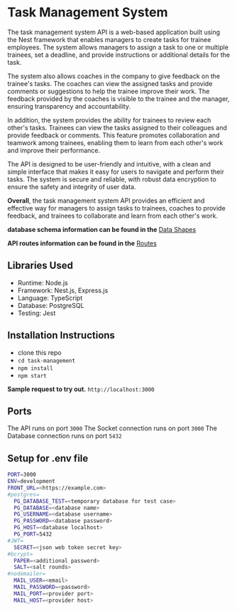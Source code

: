 # Task Management System

The task management system API is a web-based application built using the Nest framework that enables managers to create tasks for trainee employees. The system allows managers to assign a task to one or multiple trainees, set a deadline, and provide instructions or additional details for the task.

The system also allows coaches in the company to give feedback on the trainee's tasks. The coaches can view the assigned tasks and provide comments or suggestions to help the trainee improve their work. The feedback provided by the coaches is visible to the trainee and the manager, ensuring transparency and accountability.

In addition, the system provides the ability for trainees to review each other's tasks. Trainees can view the tasks assigned to their colleagues and provide feedback or comments. This feature promotes collaboration and teamwork among trainees, enabling them to learn from each other's work and improve their performance.

The API is designed to be user-friendly and intuitive, with a clean and simple interface that makes it easy for users to navigate and perform their tasks. The system is secure and reliable, with robust data encryption to ensure the safety and integrity of user data.

**Overall**, the task management system API provides an efficient and effective way for managers to assign tasks to trainees, coaches to provide feedback, and trainees to collaborate and learn from each other's work.

**database schema information can be found in the** [Data Shapes](./docs/dataShapes.md)

**API routes information can be found in the** [Routes](./docs/routes.md)

## Libraries Used
- Runtime: Node.js
- Framework: Nest.js, Express.js
- Language: TypeScript
- Database: PostgreSQL
- Testing: Jest

## Installation Instructions
- clone this repo
- `cd task-management`
- `npm install`
- `npm start`

**Sample request to try out.** `http://localhost:3000`

## Ports
The API runs on port `3000`
The Socket connection runs on port `3000`
The Database connection runs on port `5432`

## Setup for .env file
``` bash
PORT=3000
ENV=development
FRONT_URL=<https://example.com>
#postgres=
  PG_DATABASE_TEST=<temporary database for test case>
  PG_DATABASE=<database name>
  PG_USERNAME=<database username>
  PG_PASSWORD=<database password>
  PG_HOST=<database localhost>
  PG_PORT=5432
#JWT=
  SECRET=<json web token secret key>
#bcrypt=
  PAPER=<additional password>
  SALT=<salt rounds>
#nodemailer=
  MAIL_USER=<email>
  MAIL_PASSWORD=<password>
  MAIL_PORT=<provider port>
  MAIL_HOST=<provider host>
```